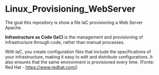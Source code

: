 # Linux_Provisioning_WebServer
The goal this repository is show a file IaC provisioning a Web Server Apache.

**Infrastructure as Code (IaC)** is the management and provisioning of infrastructure through code, rather than manual processes.

With IaC, you create configuration files that include the specifications of your infrastructure, making it easy to edit and distribute configurations. It also ensures that the same environment is provisioned every time. (Fonte: Red Hat - https://www.redhat.com/)

```


```
